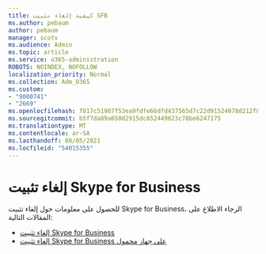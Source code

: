 ```yaml
---
title: كيفية إلغاء تثبيت SFB
ms.author: pebaum
author: pebaum
manager: scotv
ms.audience: Admin
ms.topic: article
ms.service: o365-administration
ROBOTS: NOINDEX, NOFOLLOW
localization_priority: Normal
ms.collection: Adm_O365
ms.custom:
- "9000741"
- "2669"
ms.openlocfilehash: f817c51907f53ea9fdfe66dfd437565d7c22d91524078d212f8b3065a8d0b85f
ms.sourcegitcommit: b5f7da89a650d2915dc652449623c78be6247175
ms.translationtype: MT
ms.contentlocale: ar-SA
ms.lasthandoff: 08/05/2021
ms.locfileid: "54015355"
---
```

# <a name="uninstall-skype-for-business"></a>إلغاء تثبيت Skype for Business

للحصول على معلومات حول إلغاء تثبيت Skype for Business، الرجاء الاطلاع على المقالات التالية:

- [إلغاء تثبيت Skype for Business](https://support.office.com/article/uninstall-skype-for-business-28c4a036-7f22-406c-b7f4-87894cbaf902)
- [إلغاء تثبيت Skype for Business على جهاز محمول](https://support.office.com/article/uninstall-skype-for-business-on-a-mobile-device-9c9e6270-f88e-404c-b757-3ffb6ffb897a)